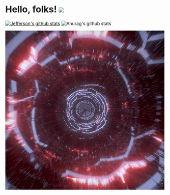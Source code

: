 # Hello, folks! <img src="https://raw.githubusercontent.com/MartinHeinz/MartinHeinz/master/wave.gif" width="30px">

[![Jefferson's github stats](https://github-readme-stats.vercel.app/api?username=jeffleon)](https://github.com/anuraghazra/github-readme-stats)
![Anurag's github stats](https://github-readme-stats.vercel.app/api?username=jeffleon&hide=contribs,prs)


![alt text](gif1.gif)
<!--
**jeffleon/jeffleon** is a ✨ _special_ ✨ repository because its `README.md` (this file) appears on your GitHub profile.

Here are some ideas to get you started:

- 🔭 I’m currently working on ...
- 🌱 I’m currently learning ...
- 👯 I’m looking to collaborate on ...
- 🤔 I’m looking for help with ...
- 💬 Ask me about ...
- 📫 How to reach me: ...
- 😄 Pronouns: ...
- ⚡ Fun fact: ...
-->
